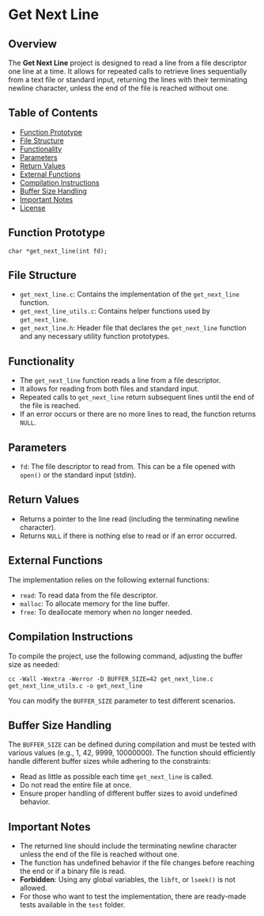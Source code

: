 <!DOCTYPE html>
<html lang="pt-BR">
<head>
    <meta charset="UTF-8">
    <meta name="viewport" content="width=device-width, initial-scale=1.0">
</head>
<body>

<h1>Get Next Line</h1>

<h2>Overview</h2>
<p>
    The <strong>Get Next Line</strong> project is designed to read a line from a file descriptor one line at a time. 
    It allows for repeated calls to retrieve lines sequentially from a text file or standard input, 
    returning the lines with their terminating newline character, unless the end of the file is reached without one.
</p>

<h2>Table of Contents</h2>
<ul>
    <li><a href="#function-prototype">Function Prototype</a></li>
    <li><a href="#file-structure">File Structure</a></li>
    <li><a href="#functionality">Functionality</a></li>
    <li><a href="#parameters">Parameters</a></li>
    <li><a href="#return-values">Return Values</a></li>
    <li><a href="#external-functions">External Functions</a></li>
    <li><a href="#compilation-instructions">Compilation Instructions</a></li>
    <li><a href="#buffer-size-handling">Buffer Size Handling</a></li>
    <li><a href="#important-notes">Important Notes</a></li>
    <li><a href="#license">License</a></li>
</ul>

<h2 id="function-prototype">Function Prototype</h2>
<pre><code>char *get_next_line(int fd);</code></pre>

<h2 id="file-structure">File Structure</h2>
<ul>
    <li><code>get_next_line.c</code>: Contains the implementation of the <code>get_next_line</code> function.</li>
    <li><code>get_next_line_utils.c</code>: Contains helper functions used by <code>get_next_line</code>.</li>
    <li><code>get_next_line.h</code>: Header file that declares the <code>get_next_line</code> function and any necessary utility function prototypes.</li>
</ul>

<h2 id="functionality">Functionality</h2>
<ul>
    <li>The <code>get_next_line</code> function reads a line from a file descriptor.</li>
    <li>It allows for reading from both files and standard input.</li>
    <li>Repeated calls to <code>get_next_line</code> return subsequent lines until the end of the file is reached.</li>
    <li>If an error occurs or there are no more lines to read, the function returns <code>NULL</code>.</li>
</ul>

<h2 id="parameters">Parameters</h2>
<ul>
    <li><code>fd</code>: The file descriptor to read from. This can be a file opened with <code>open()</code> or the standard input (stdin).</li>
</ul>

<h2 id="return-values">Return Values</h2>
<ul>
    <li>Returns a pointer to the line read (including the terminating newline character).</li>
    <li>Returns <code>NULL</code> if there is nothing else to read or if an error occurred.</li>
</ul>

<h2 id="external-functions">External Functions</h2>
<p>The implementation relies on the following external functions:</p>
<ul>
    <li><code>read</code>: To read data from the file descriptor.</li>
    <li><code>malloc</code>: To allocate memory for the line buffer.</li>
    <li><code>free</code>: To deallocate memory when no longer needed.</li>
</ul>

<h2 id="compilation-instructions">Compilation Instructions</h2>
<p>To compile the project, use the following command, adjusting the buffer size as needed:</p>
<pre><code>cc -Wall -Wextra -Werror -D BUFFER_SIZE=42 get_next_line.c get_next_line_utils.c -o get_next_line</code></pre>
<p>You can modify the <code>BUFFER_SIZE</code> parameter to test different scenarios.</p>

<h2 id="buffer-size-handling">Buffer Size Handling</h2>
<p>The <code>BUFFER_SIZE</code> can be defined during compilation and must be tested with various values (e.g., 1, 42, 9999, 10000000). 
The function should efficiently handle different buffer sizes while adhering to the constraints:</p>
<ul>
    <li>Read as little as possible each time <code>get_next_line</code> is called.</li>
    <li>Do not read the entire file at once.</li>
    <li>Ensure proper handling of different buffer sizes to avoid undefined behavior.</li>
</ul>

<h2 id="important-notes">Important Notes</h2>
<ul>
    <li>The returned line should include the terminating newline character unless the end of the file is reached without one.</li>
    <li>The function has undefined behavior if the file changes before reaching the end or if a binary file is read.</li>
    <li><strong>Forbidden</strong>: Using any global variables, the <code>libft</code>, or <code>lseek()</code> is not allowed.</li>
    <li>For those who want to test the implementation, there are ready-made tests available in the <code>test</code> folder.</li>
</ul>

</body>
</html>
